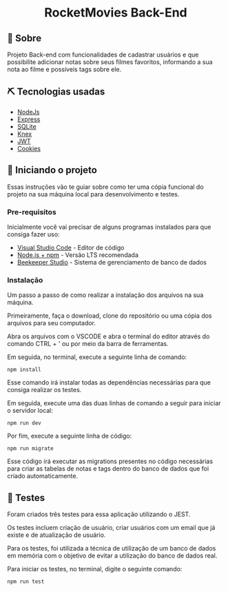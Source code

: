 <h1 align="center">RocketMovies Back-End</h1>

<div align="center">

  
</div>


## 🧐 Sobre <a name = "about_pt"></a>

Projeto Back-end com funcionalidades de cadastrar usuários e que possibilite adicionar notas sobre seus filmes favoritos, informando a sua nota ao filme e possíveis tags sobre ele.

## ⛏️ Tecnologias usadas <a name = "built_using_pt"></a>

- [NodeJs](https://nodejs.org/en/)
- [Express](https://expressjs.com/)
- [SQLite](https://www.sqlite.org/index.html)
- [Knex](https://knexjs.org)
- [JWT](https://jwt.io)
- [Cookies](https://developer.mozilla.org/pt-BR/docs/Web/HTTP/Cookies)

## 🏁 Iniciando o projeto <a name = "getting_started_pt"></a>

Essas instruções vão te guiar sobre como ter uma cópia funcional do projeto na sua máquina local para desenvolvimento e testes.

### Pre-requisitos

Inicialmente você vai precisar de alguns programas instalados para que consiga fazer uso:

- [Visual Studio Code](https://code.visualstudio.com) - Editor de código
- [Node.js + npm](https://nodejs.org/en) - Versão LTS recomendada
- [Beekeeper Studio](https://www.beekeeperstudio.io) - Sistema de gerenciamento de banco de dados


### Instalação

Um passo a passo de como realizar a instalação dos arquivos na sua máquina.

Primeiramente, faça o download, clone do repositório ou uma cópia dos arquivos para seu computador.

Abra os arquivos com o VSCODE e abra o terminal do editor através do comando CTRL + ' ou por meio da barra de ferramentas.

Em seguida, no terminal, execute a seguinte linha de comando:

```
npm install
```
Esse comando irá instalar todas as dependências necessárias para que consiga realizar os testes.

Em seguida, execute uma das duas linhas de comando a seguir para iniciar o servidor local: 

```
npm run dev
```

Por fim, execute a seguinte linha de código:

```
npm run migrate
```

Esse código irá executar as migrations presentes no código necessárias para criar as tabelas de notas e tags dentro do banco de dados que foi criado automaticamente.

## 🔧 Testes <a name = "tests_pt"></a>

Foram criados três testes para essa aplicação utilizando o JEST.

Os testes incluem criação de usuário, criar usuários com um email que já existe e de atualização de usuário.

Para os testes, foi utilizada a técnica de utilização de um banco de dados em memória com o objetivo de evitar a utilização do banco de dados real.

Para iniciar os testes, no terminal, digite o seguinte comando:
```
npm run test
```















